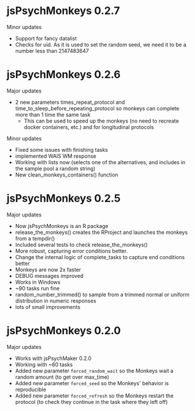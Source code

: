 # jsPsychMonkeys 0.2.7

Minor updates

* Support for fancy datalist
* Checks for uid. As it is used to set the random seed, we need it to be a number less than 2147483647

# jsPsychMonkeys 0.2.6

Major updates  

* 2 new parameters times_repeat_protocol and time_to_sleep_before_repeating_protocol so monkeys can complete more than 1 time the same task
  - This can be used to speed up the monkeys (no need to recreate docker containers, etc.) and for longitudinal protocols

Minor updates

* Fixed some issues with finishing tasks
* implemented WAIS WM response
* Working with lists now (selects one of the alternatives, and includes in the sample pool a random string)
* New clean_monkeys_containers() function


# jsPsychMonkeys 0.2.5

Major updates  

* Now jsPsychMonkeys is an R package
* release_the_monkeys() creates the RProject and launches the monkeys from a tempdir()
* Included several tests to check release_the_monkeys()
* More robust, capturing error conditions better.
* Change the internal logic of complete_tasks to capture end conditions better
* Monkeys are now 2x faster
* DEBUG messages improved
* Works in Windows
* ~90 tasks run fine
* random_number_trimmed() to sample from a trimmed normal or uniform distribution in numeric responses
* lots of small improvements



# jsPsychMonkeys 0.2.0

Major updates  

* Works with jsPsychMaker 0.2.0
* Working with ~60 tasks
* Added new parameter `forced_random_wait` so the Monkeys wait a random amount (to get over max_time)
* Added new parameter `forced_seed` so the Monkeys' behavior is reproducible
* Added new parameter `forced_refresh` so the Monkeys restart the protocol (to check they continue in the task where they left off)
